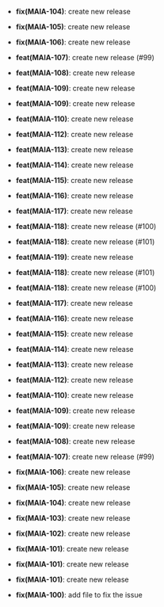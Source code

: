 * **fix(MAIA-104)**: create new release

* **fix(MAIA-105)**: create new release

* **fix(MAIA-106)**: create new release

* **feat(MAIA-107)**: create new release (#99)

* **feat(MAIA-108)**: create new release

* **feat(MAIA-109)**: create new release

* **feat(MAIA-109)**: create new release

* **feat(MAIA-110)**: create new release

* **feat(MAIA-112)**: create new release

* **feat(MAIA-113)**: create new release

* **feat(MAIA-114)**: create new release

* **feat(MAIA-115)**: create new release

* **feat(MAIA-116)**: create new release

* **feat(MAIA-117)**: create new release

* **feat(MAIA-118)**: create new release (#100)

* **feat(MAIA-118)**: create new release (#101)

* **feat(MAIA-119)**: create new release
* **feat(MAIA-118)**: create new release (#101)
* **feat(MAIA-118)**: create new release (#100)
* **feat(MAIA-117)**: create new release
* **feat(MAIA-116)**: create new release
* **feat(MAIA-115)**: create new release
* **feat(MAIA-114)**: create new release
* **feat(MAIA-113)**: create new release
* **feat(MAIA-112)**: create new release
* **feat(MAIA-110)**: create new release
* **feat(MAIA-109)**: create new release
* **feat(MAIA-109)**: create new release
* **feat(MAIA-108)**: create new release
* **feat(MAIA-107)**: create new release (#99)
* **fix(MAIA-106)**: create new release
* **fix(MAIA-105)**: create new release
* **fix(MAIA-104)**: create new release
* **fix(MAIA-103)**: create new release
* **fix(MAIA-102)**: create new release
* **fix(MAIA-101)**: create new release
* **fix(MAIA-101)**: create new release
* **fix(MAIA-101)**: create new release
* **fix(MAIA-100)**: add file to fix the issue
